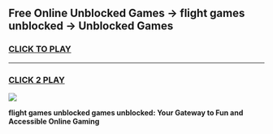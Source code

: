
## Free Online Unblocked Games → flight games unblocked → Unblocked Games
<h3>
<a href="https://premium.freeplayer.one?title=flight_games_unblocked&ref=21F">CLICK TO PLAY</a></h3>
<hr>

<h3>
<a href="https://premium.freeplayer.one?title=flight_games_unblocked&ref=21F">CLICK 2 PLAY</a>
  
</h3>

<a href="https://premium.freeplayer.one?title=flight_games_unblocked&ref=21F/"><img src="https://clearcache.store/games.png"></a>


**flight games unblocked games unblocked: Your Gateway to Fun and Accessible Online Gaming**
